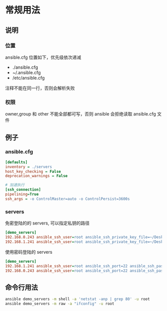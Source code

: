 # 常规用法

## 说明

### 位置

ansible.cfg 位置如下，优先级依次递减

- ./ansible.cfg
- ~/.ansible.cfg
- /etc/ansible.cfg

注释不能在同一行，否则会解析失败

### 权限

owner,group 和 other 不能全部都可写，否则 ansible 会拒绝读取 ansible.cfg 文件

## 例子

### ansible.cfg

```cfg
[defaults]
inventory = ./servers
host_key_checking = False
deprecation_warnings = False

# 加速执行
[ssh_connection]
pipelining=True
ssh_args = -o ControlMaster=auto -o ControlPersist=3600s
```

### servers

免密登陆的的 servers, 可以指定私钥的路径

```ini
[demo_servers]
192.168.0.243 ansible_ssh_user=root ansible_ssh_private_key_file=~/Desktop/id_rsa
192.168.1.241 ansible_ssh_user=root ansible_ssh_private_key_file=~/Desktop/id_rsa
```

使用密码登陆的 servers

```ini
[demo_servers]
192.168.1.241 ansible_ssh_user=root ansible_ssh_port=22 ansible_ssh_pass=root123456
192.168.0.243 ansible_ssh_user=root ansible_ssh_port=22 ansible_ssh_pass=root123456
```

## 命令行用法

```sh
ansible demo_servers -m shell -a 'netstat -anp | grep 80' -u root
ansible demo_servers -m raw -a "ifconfig" -u root
```
